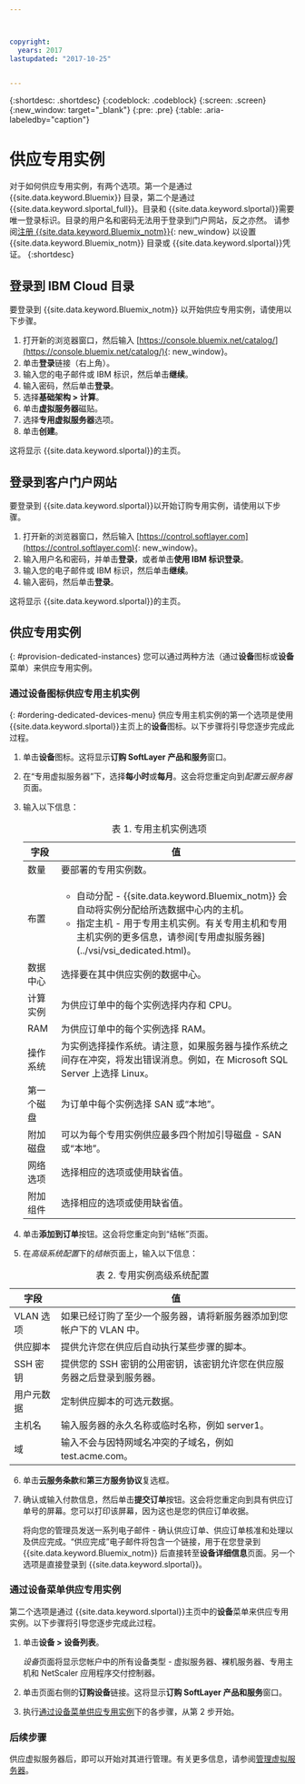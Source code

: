 ```yaml
---



copyright:
  years: 2017
lastupdated: "2017-10-25"


---
```


{:shortdesc: .shortdesc}
{:codeblock: .codeblock}
{:screen: .screen}
{:new_window: target="_blank"}
{:pre: .pre}
{:table: .aria-labeledby="caption"}


# 供应专用实例

对于如何供应专用实例，有两个选项。第一个是通过 {{site.data.keyword.Bluemix}} 目录，第二个是通过 {{site.data.keyword.slportal_full}}。目录和 {{site.data.keyword.slportal}}需要唯一登录标识。目录的用户名和密码无法用于登录到门户网站，反之亦然。
请参阅[注册 {{site.data.keyword.Bluemix_notm}}](https://console.bluemix.net/docs/admin/adminpublic.html#signing-up-for-bluemix){: new_window} 以设置 {{site.data.keyword.Bluemix_notm}} 目录或 {{site.data.keyword.slportal}}凭证。
{:shortdesc}

## 登录到 IBM Cloud 目录
要登录到 {{site.data.keyword.Bluemix_notm}} 以开始供应专用实例，请使用以下步骤。 

1. 打开新的浏览器窗口，然后输入 [https://console.bluemix.net/catalog/](https://console.bluemix.net/catalog/){: new_window}。
2.	单击**登录**链接（右上角）。 
3.	输入您的电子邮件或 IBM 标识，然后单击**继续**。
4.	输入密码，然后单击**登录**。
5.	选择**基础架构 > 计算**。
6.  单击**虚拟服务器**磁贴。
7.	选择**专用虚拟服务器**选项。
8.  单击**创建**。 

这将显示 {{site.data.keyword.slportal}}的主页。

## 登录到客户门户网站
要登录到 {{site.data.keyword.slportal}}以开始订购专用实例，请使用以下步骤。

1.	打开新的浏览器窗口，然后输入 [https://control.softlayer.com](https://control.softlayer.com){: new_window}。 
2.	输入用户名和密码，并单击**登录**，或者单击**使用 IBM 标识登录**。
3.	输入您的电子邮件或 IBM 标识，然后单击**继续**。
4.	输入密码，然后单击**登录**。

这将显示 {{site.data.keyword.slportal}}的主页。

## 供应专用实例
{: #provision-dedicated-instances}
您可以通过两种方法（通过**设备**图标或**设备**菜单）来供应专用实例。

### 通过设备图标供应专用主机实例
{: #ordering-dedicated-devices-menu}
供应专用主机实例的第一个选项是使用 {{site.data.keyword.slportal}}主页上的**设备**图标。以下步骤将引导您逐步完成此过程。

1.	单击**设备**图标。这将显示**订购 SoftLayer 产品和服务**窗口。 
2.  在“专用虚拟服务器”下，选择**每小时**或**每月**。这会将您重定向到*配置云服务器*页面。 

3.	输入以下信息：
       
    <table>
    <CAPTION>表 1. 专用主机实例选项</CAPTION>
    <THEAD>
    <TR>
    <th>字段</th>
    <th>值</th>
    </TR>
    </THEAD>
    <TBODY>
    <tr>
    <td>数量</td>
    <td>要部署的专用实例数。</td>
    </tr>
    <tr>
    <td>布置</td>
    <td>
    <ul>
    <li>自动分配 - {{site.data.keyword.Bluemix_notm}} 会自动将实例分配给所选数据中心内的主机。</li>
    <li>指定主机 - 用于专用主机实例。有关专用主机和专用主机实例的更多信息，请参阅[专用虚拟服务器](../vsi/vsi_dedicated.html)。</li>
    </ul>
    </td>
    </tr>
    <tr>
    <td>数据中心</td>
    <td>选择要在其中供应实例的数据中心。</td>
    </tr>
    <tr>
    <td>计算实例</td>
    <td> 为供应订单中的每个实例选择内存和 CPU。</td>
    </tr>
    <tr>
    <td>RAM</td>
    <td> 为供应订单中的每个实例选择 RAM。</td>
    </tr>
    <tr>
    <td>操作系统</td>
    <td>为实例选择操作系统。请注意，如果服务器与操作系统之间存在冲突，将发出错误消息。例如，在 Microsoft SQL Server 上选择 Linux。</td>
    </tr>
    <tr>
    <td>第一个磁盘</td>
    <td>为订单中每个实例选择 SAN 或“本地”。</td>
    </tr>
    <tr>
    <td>附加磁盘</td>
    <td>可以为每个专用实例供应最多四个附加引导磁盘 - SAN 或“本地”。</td>
    </tr>
    <td>网络选项</td>
    <td> 选择相应的选项或使用缺省值。</td>
    </tr>
    <tr>
    <td>附加组件</td>
    <td> 选择相应的选项或使用缺省值。</td>
    </tr>
    <tr>
    </TBODY>
    </table> 

4.	单击**添加到订单**按钮。这会将您重定向到“结帐”页面。
5.  在*高级系统配置*下的*结帐*页面上，输入以下信息：

<table>
    <CAPTION>表 2. 专用实例高级系统配置</CAPTION>
    <THEAD>
    <TR>
    <th>字段</th>
    <th>值</th>
    </TR>
    </THEAD>
    <TBODY>
    <tr>
    <td>VLAN 选项</td>
    <td>如果已经订购了至少一个服务器，请将新服务器添加到您帐户下的 VLAN 中。</td>
    </tr>
    <tr>
    <td>供应脚本</td>
    <td>提供允许您在供应后自动执行某些步骤的脚本。</td>
    </tr>
    <tr>
    <td>SSH 密钥</td>
    <td>提供您的 SSH 密钥的公用密钥，该密钥允许您在供应服务器之后登录到服务器。</td>
    </tr>
    <tr>
    <td>用户元数据</td>
    <td>定制供应脚本的可选元数据。</td>
    </tr>
    <tr>
    <td>主机名</td>
    <td>输入服务器的永久名称或临时名称，例如 server1。</td>
    </tr>
    <tr>
    <td>域</td>
    <td>输入不会与因特网域名冲突的子域名，例如 test.acme.com。</td>
    </tr>
    </TBODY>
    </table>

6.  单击**云服务条款**和**第三方服务协议**复选框。
7. 确认或输入付款信息，然后单击**提交订单**按钮。这会将您重定向到具有供应订单号的屏幕。您可以打印该屏幕，因为这也是您的供应订单收据。

    将向您的管理员发送一系列电子邮件 - 确认供应订单、供应订单核准和处理以及供应完成。“供应完成”电子邮件将包含一个链接，用于在您登录到 {{site.data.keyword.Bluemix_notm}} 后直接转至**设备详细信息**页面。另一个选项是直接登录到 {{site.data.keyword.slportal}}。

### 通过设备菜单供应专用实例

第二个选项是通过 {{site.data.keyword.slportal}}主页中的**设备**菜单来供应专用实例。以下步骤将引导您逐步完成此过程。

1.	单击**设备 > 设备列表**。 
 
    *设备*页面将显示您帐户中的所有设备类型 - 虚拟服务器、裸机服务器、专用主机和 NetScaler 应用程序交付控制器。 

2.	单击页面右侧的**订购设备**链接。这将显示**订购 SoftLayer 产品和服务**窗口。
3.	执行[通过设备菜单供应专用实例](#ordering-dedicated-devices-menu)下的各步骤，从第 2 步开始。

### 后续步骤
供应虚拟服务器后，即可以开始对其进行管理。有关更多信息，请参阅[管理虚拟服务器](../vsi/vsi_managing.html)。
